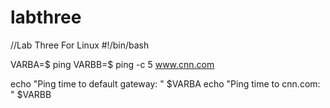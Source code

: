 # labthree
//Lab Three For Linux
#!/bin/bash

VARBA=$ ping
VARBB=$ ping -c 5 www.cnn.com

echo "Ping time to default gateway: " $VARBA
echo "Ping time to cnn.com: " $VARBB

